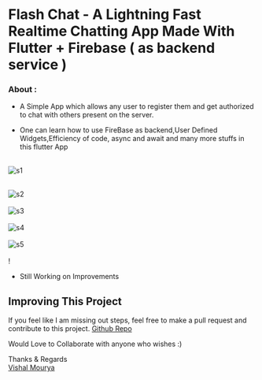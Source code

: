 # Flash Chat - A Lightning Fast Realtime Chatting App Made With Flutter + Firebase ( as backend service )

### About :

- A Simple App which allows any user to register them and get authorized to chat with others present on the server.

- One can learn how to use FireBase as backend,User Defined Widgets,Efficiency of code, async and await and many more stuffs in this flutter App
<br> <br>

![s1](https://github.com/vishal-mourya/alumni-student-connect/blob/main/pics/s1.png?raw=true) <br> <br>

![s2](https://github.com/vishal-mourya/alumni-student-connect/blob/main/pics/s2.png?raw=true) <br> <br>
![s3](https://github.com/vishal-mourya/alumni-student-connect/blob/main/pics/s3.png?raw=true) <br> <br>
![s4](https://github.com/vishal-mourya/alumni-student-connect/blob/main/pics/s4.png?raw=true) <br> <br>
![s5](https://github.com/vishal-mourya/alumni-student-connect/blob/main/pics/s5.png?raw=true) <br> <br>!
<br>

- Still Working on Improvements

## Improving This Project

If you feel like I am missing out steps, feel free to make a pull request and contribute to this project. [Github Repo](https://github.com/vishal-mourya/climatge-app)

Would Love to Collaborate with anyone who wishes :)

Thanks & Regards <br>
[Vishal Mourya](https://www.linkedin.com/in/vishal-mourya-a4245b18b/)